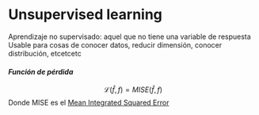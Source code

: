 # Unsupervised learning

Aprendizaje no supervisado: aquel que no tiene una variable de respuesta
Usable para cosas de conocer datos, reducir dimensión, conocer distribución, etcetcetc

#### *Función de pérdida*

$$\mathcal{L}\left(\hat{f},f\right) = MISE(\hat{f},f)$$
Donde MISE es el [Mean Integrated Squared Error](Machine%20Learning/Mean%20Integrated%20Squared%20Error.md)
